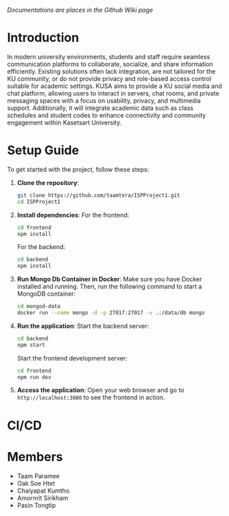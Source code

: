_Documentations are places in the Github Wiki page_

# Introduction
In modern university environments, students and staff require seamless communication platforms to collaborate, socialize, and share information efficiently. Existing solutions often lack integration, are not tailored for the KU community, or do not provide privacy and role-based access control suitable for academic settings.
KUSA aims to provide a KU social media and chat platform, allowing users to interact in servers, chat rooms, and private messaging spaces with a focus on usability, privacy, and multimedia support. Additionally, it will integrate academic data such as class schedules and student codes to enhance connectivity and community engagement within Kasetsart University.

# Setup Guide
To get started with the project, follow these steps:

1. **Clone the repository**:
   ```bash
   git clone https://github.com/taamtera/ISPProject1.git
   cd ISPProject1
   ```

2. **Install dependencies**:
   For the frontend:
   ```bash
   cd frontend
   npm install
   ```

   For the backend:
   ```bash
   cd backend
   npm install
   ```
   
3. **Run Mongo Db Container in Docker**:
   Make sure you have Docker installed and running. Then, run the following command to start a MongoDB container:
   ```bash
   cd mongod-data
   docker run --name mongo -d -p 27017:27017 -v .:/data/db mongo
   ```

4. **Run the application**:
   Start the backend server:
   ```bash
   cd backend
   npm start
   ```

   Start the frontend development server:
   ```bash
   cd frontend
   npm run dev
   ```

5. **Access the application**:
   Open your web browser and go to `http://localhost:3000` to see the frontend in action.

# CI/CD
###

# Members
- Taam Paramee
- Oak Soe Htet
- Chaiyapat Kumtho
- Amornrit Sirikham
- Pasin Tongtip
